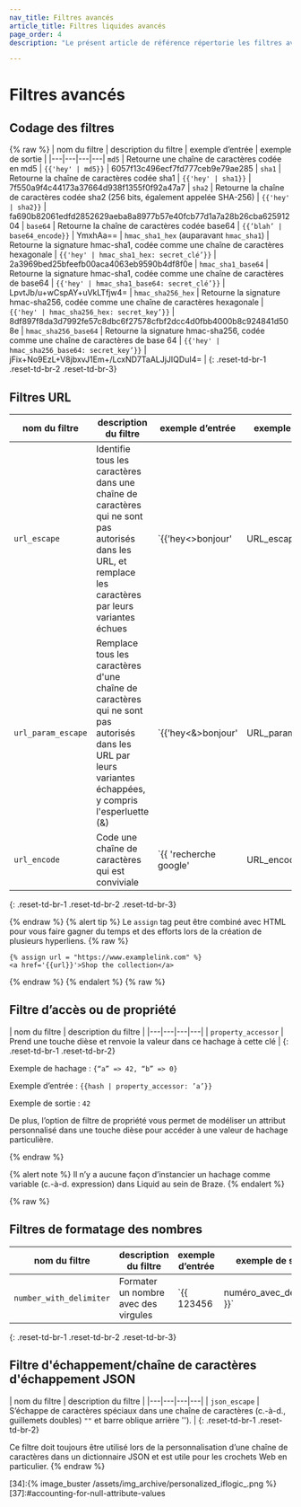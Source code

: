 ```yaml
---
nav_title: Filtres avancés
article_title: Filtres liquides avancés
page_order: 4
description: "Le présent article de référence répertorie les filtres avancés, les exemples et la manière dont ils peuvent être utilisés dans votre campagne."

---
```


# Filtres avancés

## Codage des filtres

{% raw %}
| nom du filtre | description du filtre | exemple d’entrée | exemple de sortie |
|---|---|---|---|
`md5` | Retourne une chaîne de caractères codée en md5 | `{{'hey' | md5}}` | 6057f13c496ecf7fd777ceb9e79ae285 |
`sha1` | Retourne la chaîne de caractères codée sha1 | `{{'hey' | sha1}}` | 7f550a9f4c44173a37664d938f1355f0f92a47a7 |
`sha2` | Retourne la chaîne de caractères codée sha2 (256 bits, également appelée SHA-256) | `{{'hey' | sha2}}` | fa690b82061edfd2852629aeba8a8977b57e40fcb77d1a7a28b26cba62591204 |
`base64` | Retourne la chaîne de caractères codée base64 | `{{’blah’ | base64_encode}}` | YmxhAa== |
`hmac_sha1_hex` (auparavant `hmac_sha1`) | Retourne la signature hmac-sha1, codée comme une chaîne de caractères hexagonale | `{{'hey' | hmac_sha1_hex: secret_clé’}}` | 2a3969bed25bfeefb00aca4063eb9590b4df8f0e |
`hmac_sha1_base64` | Retourne la signature hmac-sha1, codée comme une chaîne de caractères de base64 | `{{'hey' | hmac_sha1_base64: secret_clé’}}` | LpvtJb/u+wCspAY+uVkLTfjw4= |
`hmac_sha256_hex` | Retourne la signature hmac-sha256, codée comme une chaîne de caractères hexagonale | `{{'hey' | hmac_sha256_hex: secret_key’}}` | 8df897f8da3d7992fe57c8dbc6f27578cfbf2dcc4d0fbb4000b8c924841d508e |
`hmac_sha256_base64` | Retourne la signature hmac-sha256, codée comme une chaîne de caractères de base 64 | `{{'hey' | hmac_sha256_base64: secret_key’}}` | jFix+No9EzL+V8jbxvJ1Em+/LcxND7TaALJjJIQDuI4= |
{: .reset-td-br-1 .reset-td-br-2 .reset-td-br-3}

## Filtres URL

| nom du filtre | description du filtre | exemple d’entrée | exemple de sortie |
|---|---|---|---|
| `url_escape` | Identifie tous les caractères dans une chaîne de caractères qui ne sont pas autorisés dans les URL, et remplace les caractères par leurs variantes échues | `{{’hey<>bonjour' | URL_escape}}` | Bonjour %3C %3Ehi |
| `url_param_escape` | Remplace tous les caractères d'une chaîne de caractères qui ne sont pas autorisés dans les URL par leurs variantes échappées, y compris l'esperluette (&) | `{{’hey<&>bonjour' | URL_param._escape}` | hey%3C %26 %3Ehi |
| `url_encode` | Code une chaîne de caractères qui est conviviale | `{{ 'recherche google' | URL_encode }}` | google+recherche |
{: .reset-td-br-1 .reset-td-br-2 .reset-td-br-3}

{% endraw %}
{% alert tip %}
Le `assign` tag peut être combiné avec HTML pour vous faire gagner du temps et des efforts lors de la création de plusieurs hyperliens.
{% raw %}
```
{% assign url = "https://www.examplelink.com" %}
<a href='{{url}}'>Shop the collection</a>
```
{% endraw %}
{% endalert %}
{% raw %}

## Filtre d’accès ou de propriété

| nom du filtre | description du filtre |
|---|---|---|---|
| `property_accessor` | Prend une touche dièse et renvoie la valeur dans ce hachage à cette clé |
{: .reset-td-br-1 .reset-td-br-2}

Exemple de hachage : `{“a” => 42, “b” => 0}`

Exemple d’entrée : `{{hash | property_accessor: ’a’}}`

Exemple de sortie : `42`

De plus, l’option de filtre de propriété vous permet de modéliser un attribut personnalisé dans une touche dièse pour accéder à une valeur de hachage particulière.

{% endraw %}

{% alert note %} 
Il n’y a aucune façon d’instancier un hachage comme variable (c.-à-d. expression) dans Liquid au sein de Braze. 
{% endalert %}

{% raw %}

## Filtres de formatage des nombres

| nom du filtre | description du filtre | exemple d’entrée | exemple de sortie |
|---|---|---|---|
| `number_with_delimiter` | Formater un nombre avec des virgules | `{{ 123456 | numéro_avec_délimiteur }}` | 123,456 |
{: .reset-td-br-1 .reset-td-br-2 .reset-td-br-3}

## Filtre d'échappement/chaîne de caractères d'échappement JSON 

| nom du filtre | description du filtre |
|---|---|---|---|
| `json_escape` | S’échappe de caractères spéciaux dans une chaîne de caractères (c.-à-d., guillemets doubles) `""` et barre oblique arrière '\'). |
{: .reset-td-br-1 .reset-td-br-2}

Ce filtre doit toujours être utilisé lors de la personnalisation d’une chaîne de caractères dans un dictionnaire JSON et est utile pour les crochets Web en particulier.
{% endraw %}


[31]:https://docs.shopify.com/themes/liquid/tags/variable-tags
[32]:https://docs.shopify.com/themes/liquid/tags/iteration-tags
[34]:{% image_buster /assets/img_archive/personalized_iflogic_.png %}
[37]:#accounting-for-null-attribute-values
